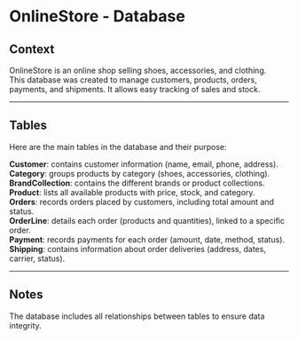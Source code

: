 # OnlineStore - Database

## Context

OnlineStore is an online shop selling shoes, accessories, and clothing.  
This database was created to manage customers, products, orders, payments, and shipments. It allows easy tracking of sales and stock.

--------------------------------------------------------------------------------------------------------------------------------------------------------------------

## Tables

Here are the main tables in the database and their purpose:

**Customer**: contains customer information (name, email, phone, address).  
**Category**: groups products by category (shoes, accessories, clothing).  
**BrandCollection**: contains the different brands or product collections.  
**Product**: lists all available products with price, stock, and category.  
**Orders**: records orders placed by customers, including total amount and status.  
**OrderLine**: details each order (products and quantities), linked to a specific order.  
**Payment**: records payments for each order (amount, date, method, status).  
**Shipping**: contains information about order deliveries (address, dates, carrier, status).

--------------------------------------------------------------------------------------------------------------------------------------------------------------------

## Notes

The database includes all relationships between tables to ensure data integrity.  
